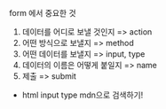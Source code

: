 form 에서 중요한 것

1. 데이터를 어디로 보낼 것인지 => action
2. 어떤 방식으로 보낼지 => method 
3. 어떤 데이터를 보낼지 => input, type
4. 데이터의 이름은 어떻게 붙일지 => name
5.  제출 => submit

- html input type mdn으로 검색하기!